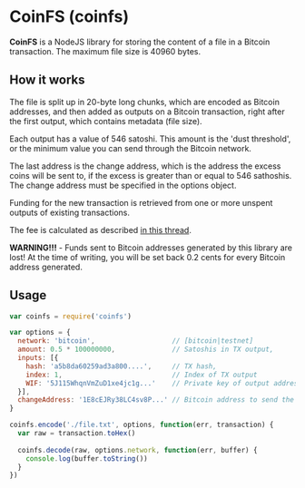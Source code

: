# CoinFS (coinfs)

**CoinFS** is a NodeJS library for storing the content of a file in a Bitcoin transaction. The maximum file size is 40960 bytes.

## How it works
The file is split up in 20-byte long chunks, which are encoded as Bitcoin addresses, and then added as outputs on a Bitcoin transaction, right after the first output, which contains metadata (file size).

Each output has a value of 546 satoshi.  This amount is the 'dust threshold', or the minimum value you can send through the Bitcoin network.

The last address is the change address, which is the address the excess coins will be sent to, if the excess is greater than or equal to 546 sathoshis.  The change address must be specified in the options object.

Funding for the new transaction is retrieved from one or more unspent outputs of existing transactions.

The fee is calculated as described [in this thread](http://bitcoin.stackexchange.com/questions/1195/how-to-calculate-transaction-size-before-sending).

**WARNING!!!** - Funds sent to Bitcoin addresses generated by this library are lost!  At the time of writing, you will be set back 0.2 cents for every Bitcoin address generated.

## Usage
```javascript
var coinfs = require('coinfs')

var options = {
  network: 'bitcoin',                   // [bitcoin|testnet]
  amount: 0.5 * 100000000,              // Satoshis in TX output,
  inputs: [{
    hash: 'a5b8da60259ad3a800....',     // TX hash,
    index: 1,                           // Index of TX output
    WIF: '5J115WhqnVmZuD1xe4jc1g...'    // Private key of output address
  }],
  changeAddress: '1E8cEJRy38LC4sv8P...' // Bitcoin address to send the change to
}

coinfs.encode('./file.txt', options, function(err, transaction) {
  var raw = transaction.toHex()
  
  coinfs.decode(raw, options.network, function(err, buffer) {
    console.log(buffer.toString())
  }
})
```
